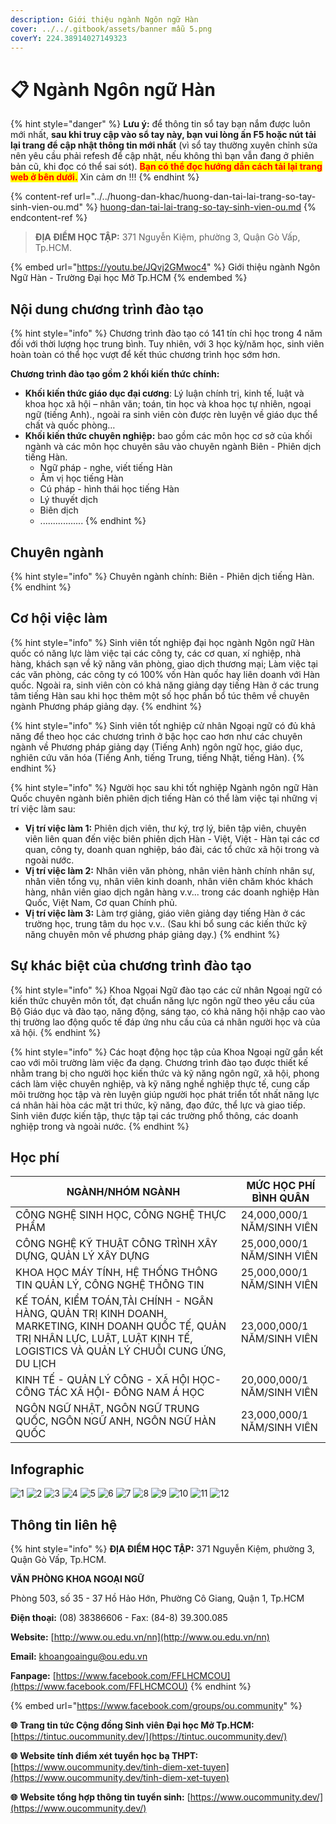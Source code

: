 ```yaml
---
description: Giới thiệu ngành Ngôn ngữ Hàn
cover: ../../.gitbook/assets/banner mẫu 5.png
coverY: 224.38914027149323
---
```


# 📋 Ngành Ngôn ngữ Hàn

{% hint style="danger" %}
**Lưu ý:** để thông tin sổ tay bạn nắm được luôn mới nhất, **sau khi truy cập vào sổ tay này, bạn vui lòng ấn F5 hoặc nút tải lại trang để cập nhật thông tin mới nhất** (vì sổ tay thường xuyên chỉnh sửa nên yêu cầu phải refesh để cập nhật, nếu không thì bạn vẫn đang ở phiên bản cũ, khi đọc có thể sai sót). <mark style="color:red;">**Bạn có thể đọc hướng dẫn cách tải lại trang web ở bên dưới.**</mark> Xin cảm ơn !!!
{% endhint %}

{% content-ref url="../../huong-dan-khac/huong-dan-tai-lai-trang-so-tay-sinh-vien-ou.md" %}
[huong-dan-tai-lai-trang-so-tay-sinh-vien-ou.md](../../huong-dan-khac/huong-dan-tai-lai-trang-so-tay-sinh-vien-ou.md)
{% endcontent-ref %}

> **ĐỊA ĐIỂM HỌC TẬP:** 371 Nguyễn Kiệm, phường 3, Quận Gò Vấp, Tp.HCM.

{% embed url="https://youtu.be/JQvj2GMwoc4" %}
Giới thiệu ngành Ngôn Ngữ Hàn - Trường Đại học Mở Tp.HCM
{% endembed %}

## Nội dung chương trình đào tạo

{% hint style="info" %}
Chương trình đào tạo có 141 tín chỉ học trong 4 năm đối với thời lượng học trung bình. Tuy nhiên, với 3 học kỳ/năm học, sinh viên hoàn toàn có thể học vượt để kết thúc chương trình học sớm hơn.

**Chương trình đào tạo gồm 2 khối kiến thức chính:**

* **Khối kiến thức giáo dục đại cương**: Lý luận chính trị, kinh tế, luật và khoa học xã hội – nhân văn; toán, tin học và khoa học tự nhiên, ngoại ngữ (tiếng Anh)., ngoài ra sinh viên còn được rèn luyện về giáo dục thể chất và quốc phòng…
* **Khối kiến thức chuyên nghiệp:** bao gồm các môn học cơ sở của khối ngành và các môn học chuyên sâu vào chuyên ngành Biên - Phiên dịch tiếng Hàn.
  * Ngữ pháp - nghe, viết tiếng Hàn
  * Âm vị học tiếng Hàn
  * Cú pháp - hình thái học tiếng Hàn
  * Lý thuyết dịch
  * Biên dịch
  * .................
{% endhint %}

## Chuyên ngành

{% hint style="info" %}
Chuyên ngành chính: Biên - Phiên dịch tiếng Hàn.
{% endhint %}

## Cơ hội việc làm

{% hint style="info" %}
Sinh viên tốt nghiệp đại học ngành Ngôn ngữ Hàn quốc có năng lực làm việc tại các công ty, các cơ quan, xí nghiệp, nhà hàng, khách sạn về kỹ năng văn phòng, giao dịch thương mại; Làm việc tại các văn phòng, các công ty có 100% vốn Hàn quốc hay liên doanh với Hàn quốc. Ngoài ra, sinh viên còn có khả năng giảng dạy tiếng Hàn ở các trung tâm tiếng Hàn sau khi học thêm một số học phần bổ túc thêm về chuyên ngành Phương pháp giảng dạy.
{% endhint %}

{% hint style="info" %}
Sinh viên tốt nghiệp cử nhân Ngoại ngữ có đủ khả năng để theo học các chương trình ở bậc học cao hơn như các chuyên ngành về Phương pháp giảng dạy (Tiếng Anh) ngôn ngữ học, giáo dục, nghiên cứu văn hóa (Tiếng Anh, tiếng Trung, tiếng Nhật, tiếng Hàn).
{% endhint %}

{% hint style="info" %}
Người học sau khi tốt nghiệp Ngành ngôn ngữ Hàn Quốc chuyên ngành biên phiên dịch tiếng Hàn có thể làm việc tại những vị trí việc làm sau:

* **Vị trí việc làm 1:** Phiên dịch viên, thư ký, trợ lý, biên tập viên, chuyên viên liên quan đến việc biên phiên dịch Hàn - Việt, Việt - Hàn tại các cơ quan, công ty, doanh quan nghiệp, báo đài, các tổ chức xã hội trong và ngoài nước.
* **Vị trí việc làm 2:** Nhân viên văn phòng, nhân viên hành chính nhân sự, nhân viên tổng vụ, nhân viên kinh doanh, nhân viên chăm khóc khách hàng, nhân viên giao dịch ngân hàng v.v... trong các doanh nghiệp Hàn Quốc, Việt Nam, Cơ quan Chính phủ.
* **Vị trí việc làm 3:** Làm trợ giảng, giáo viên giảng dạy tiếng Hàn ở các trường học, trung tâm du học v.v.. (Sau khi bổ sung các kiến thức kỹ năng chuyên môn về phương pháp giảng dạy.)
{% endhint %}

## Sự khác biệt của chương trình đào tạo

{% hint style="info" %}
Khoa Ngọai Ngữ đào tạo các cử nhân Ngoại ngữ có kiến thức chuyên môn tốt, đạt chuẩn năng lực ngôn ngữ theo yêu cầu của Bộ Giáo dục và đào tạo, năng động, sáng tạo, có khả năng hội nhập cao vào thị trường lao động quốc tế đáp ứng nhu cầu của cá nhân người học và của xã hội.
{% endhint %}

{% hint style="info" %}
Các hoạt động học tập của Khoa Ngoại ngữ gắn kết cao với môi trường làm việc đa dạng. Chương trình đào tạo được thiết kế nhằm trang bị cho người học kiến thức và kỹ năng ngôn ngữ, xã hội, phong cách làm việc chuyên nghiệp, và kỹ năng nghề nghiệp thực tế, cung cấp môi trường học tập và rèn luyện giúp người học phát triển tốt nhất năng lực cá nhân hài hòa các mặt tri thức, kỹ năng, đạo đức, thể lực và giao tiếp. Sinh viên được kiến tập, thực tập tại các trường phổ thông, các doanh nghiệp trong và ngoài nước.
{% endhint %}

## Học phí

| NGÀNH/NHÓM NGÀNH                                                                                                                                                                  | MỨC HỌC PHÍ BÌNH QUÂN      |
| --------------------------------------------------------------------------------------------------------------------------------------------------------------------------------- | -------------------------- |
| CÔNG NGHỆ SINH HỌC, CÔNG NGHỆ THỰC PHẨM                                                                                                                                           | 24,000,000/1 NĂM/SINH VIÊN |
| CÔNG NGHỆ KỸ THUẬT CÔNG TRÌNH XÂY DỰNG, QUẢN LÝ XÂY DỰNG                                                                                                                          | 25,000,000/1 NĂM/SINH VIÊN |
| KHOA HỌC MÁY TÍNH, HỆ THỐNG THÔNG TIN QUẢN LÝ, CÔNG NGHỆ THÔNG TIN                                                                                                                | 25,000,000/1 NĂM/SINH VIÊN |
| KẾ TOÁN, KIỂM TOÁN,TÀI CHÍNH - NGÂN HÀNG, QUẢN TRỊ KINH DOANH, MARKETING, KINH DOANH QUỐC TẾ, QUẢN TRỊ NHÂN LỰC, LUẬT, LUẬT KINH TẾ, LOGISTICS VÀ QUẢN LÝ CHUỖI CUNG ỨNG, DU LỊCH | 23,000,000/1 NĂM/SINH VIÊN |
| KINH TẾ - QUẢN LÝ CÔNG - XÃ HỘI HỌC- CÔNG TÁC XÃ HỘI- ĐÔNG NAM Á HỌC                                                                                                              | 20,000,000/1 NĂM/SINH VIÊN |
| NGÔN NGỮ NHẬT, NGÔN NGỮ TRUNG QUỐC, NGÔN NGỮ ANH, NGÔN NGỮ HÀN QUỐC                                                                                                               | 23,000,000/1 NĂM/SINH VIÊN |

## Infographic

![1](<../../.gitbook/assets/1 - tiêu đề (3).png>) ![2](<../../.gitbook/assets/2 - giới thiệu chung (8).png>) ![3](<../../.gitbook/assets/3 - việc làm (3).png>) ![4](<../../.gitbook/assets/4 - CƠ HỘI VIỆC LÀM (1).png>) ![5](<../../.gitbook/assets/5 - CƠ HỘI VIỆC LÀM (1).png>) ![6](<../../.gitbook/assets/6 - định hướng đào tạo (1).png>) ![7](<../../.gitbook/assets/7 - định hướng đào tạo (1).png>) ![8](<../../.gitbook/assets/8 - chương trình đào tạo.png>) ![9](<../../.gitbook/assets/9 - nd ctdt (2).png>) ![10](<../../.gitbook/assets/11 - học phí.png>) ![11](<../../.gitbook/assets/12 - học phí (4).png>) ![12](<../../.gitbook/assets/13 - liên hệ.png>)

## Thông tin liên hệ

{% hint style="info" %}
**ĐỊA ĐIỂM HỌC TẬP:** 371 Nguyễn Kiệm, phường 3, Quận Gò Vấp, Tp.HCM.

**VĂN PHÒNG KHOA NGOẠI NGỮ**

Phòng 503, số 35 - 37 Hồ Hảo Hớn, Phường Cô Giang, Quận 1, Tp.HCM

**Điện thoại:** (08) 38386606 - Fax: (84-8) 39.300.085

**Website:** [http://www.ou.edu.vn/nn](http://www.ou.edu.vn/nn)

**Email:** khoangoaingu@ou.edu.vn

**Fanpage:** [https://www.facebook.com/FFLHCMCOU](https://www.facebook.com/FFLHCMCOU)
{% endhint %}

{% embed url="https://www.facebook.com/groups/ou.community" %}

**🌐** **Trang tin tức Cộng đồng Sinh viên Đại học Mở Tp.HCM:** [https://tintuc.oucommunity.dev/](https://tintuc.oucommunity.dev/)

**🌐** **Website tính điểm xét tuyển học bạ THPT:** [https://www.oucommunity.dev/tinh-diem-xet-tuyen](https://www.oucommunity.dev/tinh-diem-xet-tuyen)

**🌐** **Website tổng hợp thông tin tuyển sinh:** [https://www.oucommunity.dev/](https://www.oucommunity.dev/)
